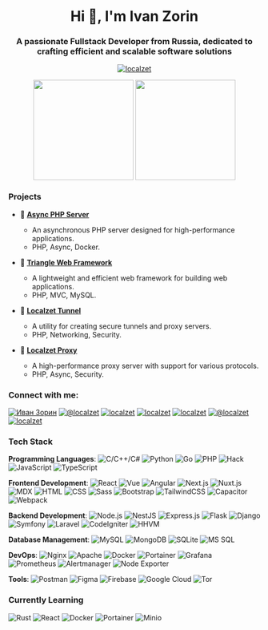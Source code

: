 <h1 align="center">Hi 👋, I'm Ivan Zorin</h1>
<h3 align="center">A passionate Fullstack Developer from Russia, dedicated to crafting efficient and scalable software solutions</h3>

<p align="center"><a href="https://github.com/localzet"><img src="https://github-profile-trophy.vercel.app/?username=localzet&row=1&column=8&theme=darkhub&no-frame=true" alt="localzet" /></a></p>

<p align="center">
  <img height=200 align="center" src="https://github-readme-stats.vercel.app/api?username=localzet&show_icons=true&theme=dark" />
  <img height=200 align="center" src="https://github-readme-stats.vercel.app/api/top-langs?username=localzet&layout=compact&langs_count=8&card_width=320&theme=dark&hide=HTML,Shell" />
</p>

### Projects
- 🔭 [**Async PHP Server**](https://github.com/localzet/Server)
  - An asynchronous PHP server designed for high-performance applications.
  - PHP, Async, Docker.
  
- 👯 [**Triangle Web Framework**](https://github.com/Triangle-org)
  - A lightweight and efficient web framework for building web applications.
  - PHP, MVC, MySQL.

- 🔧 [**Localzet Tunnel**](https://github.com/localzet/tunnel)
  - A utility for creating secure tunnels and proxy servers.
  - PHP, Networking, Security.

- 🌟 [**Localzet Proxy**](https://github.com/localzet/proxy)
  - A high-performance proxy server with support for various protocols.
  - PHP, Async, Security.

### Connect with me:
<a href="https://vk.com/localzet" target="blank"><img src="https://img.shields.io/badge/VK-0077ff?style=for-the-badge&logo=vk&logoColor=white" alt="Иван Зорин" /></a>
<a href="https://t.me/localzet" target="blank"><img src="https://img.shields.io/badge/Telegram-0088cc?style=for-the-badge&logo=telegram&logoColor=white" alt="@localzet" /></a>
<a href="https://instagram.com/localzet" target="blank"><img src="https://img.shields.io/badge/Instagram-E4405F?style=for-the-badge&logo=instagram&logoColor=white" alt="localzet" /></a>
<a href="https://fb.com/localzet" target="blank"><img src="https://img.shields.io/badge/Facebook-1877F2?style=for-the-badge&logo=facebook&logoColor=white" alt="localzet" /></a>
<a href="https://twitter.com/localzet" target="blank"><img src="https://img.shields.io/badge/Twitter-000000?style=for-the-badge&logo=x&logoColor=white" alt="localzet" /></a>
<a href="https://medium.com/@localzet" target="blank"><img src="https://img.shields.io/badge/Medium-12100E?style=for-the-badge&logo=medium&logoColor=white" alt="@localzet" /></a>
<a href="https://dev.to/localzet" target="blank"><img src="https://img.shields.io/badge/DEV.to-0A0A0A?style=for-the-badge&logo=dev.to&logoColor=white" alt="localzet" /></a>

### Tech Stack
**Programming Languages**: 
![C/C++/C#](https://img.shields.io/badge/-C/C++-black?style=flat-square&logo=c)
![Python](https://img.shields.io/badge/-Python-black?style=flat-square&logo=python)
![Go](https://img.shields.io/badge/-Go-black?style=flat-square&logo=go)
![PHP](https://img.shields.io/badge/-PHP-black?style=flat-square&logo=php)
![Hack](https://img.shields.io/badge/-Hack-black?style=flat-square&logo=hack)
![JavaScript](https://img.shields.io/badge/-JavaScript-black?style=flat-square&logo=javascript)
![TypeScript](https://img.shields.io/badge/-TypeScript-black?style=flat-square&logo=typescript)

**Frontend Development**: 
![React](https://img.shields.io/badge/-React-black?style=flat-square&logo=react)
![Vue](https://img.shields.io/badge/-Vue.js-black?style=flat-square&logo=vue.js)
![Angular](https://img.shields.io/badge/-Angular-black?style=flat-square&logo=angular)
![Next.js](https://img.shields.io/badge/-Next.js-black?style=flat-square&logo=next.js)
![Nuxt.js](https://img.shields.io/badge/-Nuxt.js-black?style=flat-square&logo=nuxt)
![MDX](https://img.shields.io/badge/-MDX-black?style=flat-square&logo=mdx)
![HTML](https://img.shields.io/badge/-HTML5-black?style=flat-square&logo=html5)
![CSS](https://img.shields.io/badge/-CSS3-black?style=flat-square&logo=css3)
![Sass](https://img.shields.io/badge/-Sass-black?style=flat-square&logo=sass)
![Bootstrap](https://img.shields.io/badge/-Bootstrap-black?style=flat-square&logo=bootstrap)
![TailwindCSS](https://img.shields.io/badge/-TailwindCSS-black?style=flat-square&logo=tailwindcss)
![Capacitor](https://img.shields.io/badge/-Capacitor-black?style=flat-square&logo=capacitor)
![Webpack](https://img.shields.io/badge/-Webpack-black?style=flat-square&logo=webpack)

**Backend Development**: 
![Node.js](https://img.shields.io/badge/-Node.js-black?style=flat-square&logo=Node.js)
![NestJS](https://img.shields.io/badge/-NestJS-black?style=flat-square&logo=nestjs)
![Express.js](https://img.shields.io/badge/-Express.js-black?style=flat-square&logo=express)
![Flask](https://img.shields.io/badge/-Flask-black?style=flat-square&logo=flask)
![Django](https://img.shields.io/badge/-Django-black?style=flat-square&logo=django)
![Symfony](https://img.shields.io/badge/-Symfony-black?style=flat-square&logo=symfony)
![Laravel](https://img.shields.io/badge/-Laravel-black?style=flat-square&logo=laravel)
![CodeIgniter](https://img.shields.io/badge/-CodeIgniter-black?style=flat-square&logo=codeigniter)
![HHVM](https://img.shields.io/badge/-HHVM-black?style=flat-square&logo=hhvm)

**Database Management**: 
![MySQL](https://img.shields.io/badge/-MySQL-black?style=flat-square&logo=mysql)
![MongoDB](https://img.shields.io/badge/-MongoDB-black?style=flat-square&logo=mongodb)
![SQLite](https://img.shields.io/badge/-SQLite-black?style=flat-square&logo=sqlite)
![MS SQL](https://img.shields.io/badge/-MS%20SQL-black?style=flat-square&logo=sql-server)

**DevOps**: 
![Nginx](https://img.shields.io/badge/-Nginx-black?style=flat-square&logo=nginx)
![Apache](https://img.shields.io/badge/-Apache-black?style=flat-square&logo=apache)
![Docker](https://img.shields.io/badge/-Docker-black?style=flat-square&logo=docker)
![Portainer](https://img.shields.io/badge/-Portainer-black?style=flat-square&logo=portainer)
![Grafana](https://img.shields.io/badge/-Grafana-black?style=flat-square&logo=grafana)
![Prometheus](https://img.shields.io/badge/-Prometheus-black?style=flat-square&logo=prometheus)
![Alertmanager](https://img.shields.io/badge/-Alertmanager-black?style=flat-square&logo=prometheus)
![Node Exporter](https://img.shields.io/badge/-Node%20Exporter-black?style=flat-square&logo=prometheus)

**Tools**: 
![Postman](https://img.shields.io/badge/-Postman-black?style=flat-square&logo=postman)
![Figma](https://img.shields.io/badge/-Figma-black?style=flat-square&logo=figma)
![Firebase](https://img.shields.io/badge/-Firebase-black?style=flat-square&logo=firebase)
![Google Cloud](https://img.shields.io/badge/-Google%20Cloud-black?style=flat-square&logo=googlecloud)
![Tor](https://img.shields.io/badge/-Tor-black?style=flat-square&logo=torproject)

### Currently Learning
![Rust](https://img.shields.io/badge/-Rust-black?style=flat-square&logo=rust)
![React](https://img.shields.io/badge/-React-black?style=flat-square&logo=react)
![Docker](https://img.shields.io/badge/-Docker-black?style=flat-square&logo=docker)
![Portainer](https://img.shields.io/badge/-Portainer-black?style=flat-square&logo=portainer)
![Minio](https://img.shields.io/badge/-Minio-black?style=flat-square&logo=minio)
